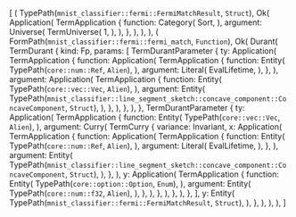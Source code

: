 [
    (
        TypePath(`mnist_classifier::fermi::FermiMatchResult`, `Struct`),
        Ok(
            Application(
                TermApplication {
                    function: Category(
                        Sort,
                    ),
                    argument: Universe(
                        TermUniverse(
                            1,
                        ),
                    ),
                },
            ),
        ),
    ),
    (
        FormPath(`mnist_classifier::fermi::fermi_match`, `Function`),
        Ok(
            Durant(
                TermDurant {
                    kind: Fp,
                    params: [
                        TermDurantParameter {
                            ty: Application(
                                TermApplication {
                                    function: Application(
                                        TermApplication {
                                            function: Entity(
                                                TypePath(`core::num::Ref`, `Alien`),
                                            ),
                                            argument: Literal(
                                                EvalLifetime,
                                            ),
                                        },
                                    ),
                                    argument: Application(
                                        TermApplication {
                                            function: Entity(
                                                TypePath(`core::vec::Vec`, `Alien`),
                                            ),
                                            argument: Entity(
                                                TypePath(`mnist_classifier::line_segment_sketch::concave_component::ConcaveComponent`, `Struct`),
                                            ),
                                        },
                                    ),
                                },
                            ),
                        },
                        TermDurantParameter {
                            ty: Application(
                                TermApplication {
                                    function: Entity(
                                        TypePath(`core::vec::Vec`, `Alien`),
                                    ),
                                    argument: Curry(
                                        TermCurry {
                                            variance: Invariant,
                                            x: Application(
                                                TermApplication {
                                                    function: Application(
                                                        TermApplication {
                                                            function: Entity(
                                                                TypePath(`core::num::Ref`, `Alien`),
                                                            ),
                                                            argument: Literal(
                                                                EvalLifetime,
                                                            ),
                                                        },
                                                    ),
                                                    argument: Entity(
                                                        TypePath(`mnist_classifier::line_segment_sketch::concave_component::ConcaveComponent`, `Struct`),
                                                    ),
                                                },
                                            ),
                                            y: Application(
                                                TermApplication {
                                                    function: Entity(
                                                        TypePath(`core::option::Option`, `Enum`),
                                                    ),
                                                    argument: Entity(
                                                        TypePath(`core::num::f32`, `Alien`),
                                                    ),
                                                },
                                            ),
                                        },
                                    ),
                                },
                            ),
                        },
                    ],
                    y: Entity(
                        TypePath(`mnist_classifier::fermi::FermiMatchResult`, `Struct`),
                    ),
                },
            ),
        ),
    ),
]
